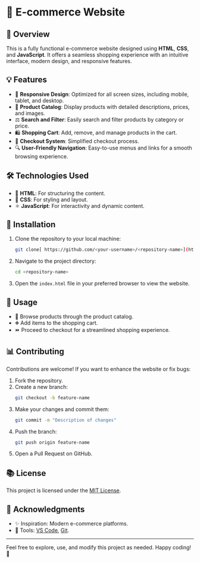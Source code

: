 # 🛒 E-commerce Website

## 📃 Overview
This is a fully functional e-commerce website designed using **HTML**, **CSS**, and **JavaScript**. It offers a seamless shopping experience with an intuitive interface, modern design, and responsive features.

## 💡 Features
- 🏦 **Responsive Design**: Optimized for all screen sizes, including mobile, tablet, and desktop.
- 🔧 **Product Catalog**: Display products with detailed descriptions, prices, and images.
- ⚖️ **Search and Filter**: Easily search and filter products by category or price.
- 🛍️ **Shopping Cart**: Add, remove, and manage products in the cart.
- 🚒 **Checkout System**: Simplified checkout process.
- 🔍 **User-Friendly Navigation**: Easy-to-use menus and links for a smooth browsing experience.

## 🛠️ Technologies Used
- 🔢 **HTML**: For structuring the content.
- 💎 **CSS**: For styling and layout.
- ⚛️ **JavaScript**: For interactivity and dynamic content.

## 🔧 Installation
1. Clone the repository to your local machine:
   ```bash
   git clone[ https://github.com/<your-username>/<repository-name>](https://github.com/muhammaduali/Shopify).git
   ```
2. Navigate to the project directory:
   ```bash
   cd <repository-name>
   ```
3. Open the `index.html` file in your preferred browser to view the website.

## 🔁 Usage
- 🔺 Browse products through the product catalog.
- ➕ Add items to the shopping cart.
- ⏩ Proceed to checkout for a streamlined shopping experience.

## 📊 Contributing
Contributions are welcome! If you want to enhance the website or fix bugs:
1. Fork the repository.
2. Create a new branch:
   ```bash
   git checkout -b feature-name
   ```
3. Make your changes and commit them:
   ```bash
   git commit -m "Description of changes"
   ```
4. Push the branch:
   ```bash
   git push origin feature-name
   ```
5. Open a Pull Request on GitHub.

## 📚 License
This project is licensed under the [MIT License](LICENSE).

## 🙏 Acknowledgments
- ✨ Inspiration: Modern e-commerce platforms.
- 🔧 Tools: [VS Code](https://code.visualstudio.com/), [Git](https://git-scm.com/).

---
Feel free to explore, use, and modify this project as needed. Happy coding! 🚀
